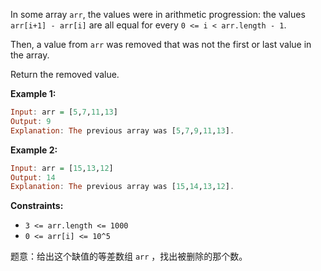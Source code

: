 In some array `arr`, the values were in arithmetic progression: the values `arr[i+1] - arr[i]` are all equal for every `0 <= i < arr.length - 1`.

Then, a value from `arr` was removed that was not the first or last value in the array.

Return the removed value. 

**Example 1:**

```haskell
Input: arr = [5,7,11,13]
Output: 9
Explanation: The previous array was [5,7,9,11,13].
```

**Example 2:**

```haskell
Input: arr = [15,13,12]
Output: 14
Explanation: The previous array was [15,14,13,12].
```
**Constraints:**
- `3 <= arr.length <= 1000`
 - `0 <= arr[i] <= 10^5`

题意：给出这个缺值的等差数组 `arr` ，找出被删除的那个数。
